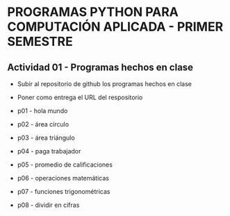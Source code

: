 # PROGRAMAS PYTHON PARA COMPUTACIÓN APLICADA - PRIMER SEMESTRE

## Actividad 01 - Programas hechos en clase
- Subir al repositorio de github los programas hechos en clase
- Poner como entrega el URL del respositorio


- p01 - hola mundo
- p02 - área círculo
- p03 - área triángulo
- p04 - paga trabajador
- p05 - promedio de calificaciones
- p06 - operaciones matemáticas
- p07 - funciones trigonométricas
- p08 - dividir en cifras
